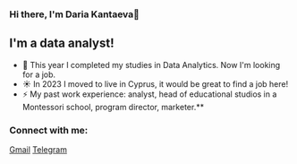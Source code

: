 ### Hi there, I'm Daria Kantaeva👋

## I'm a data analyst!
- 🔭 This year I completed my studies in Data Analytics. Now I'm looking for a job.
- ☀️ In 2023 I moved to live in Cyprus, it would be great to find a job here!
- ⚡ My past work experience: analyst, head of educational studios in a Montessori school, program director, marketer.**

### Connect with me:
[Gmail](mailto:daria.kantaeva29@gmail.com) 
[Telegram](https://t.me/kantaevad)
